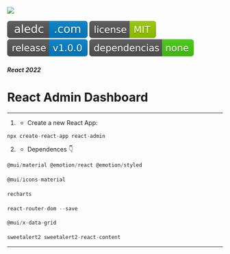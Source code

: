![](https://github.com/aledc7/reactjs/blob/main/resources/react2.gif)


  



[![aledc.tk](https://github.com/aledc7/Scrum-Certification/blob/master/recursos/aledc.com.svg)](https://aledc.tk)
[![License](https://github.com/aledc7/Scrum-Certification/blob/master/recursos/mit-license.svg)](https://aledc.tk)
[![GitHub release](https://github.com/aledc7/Scrum-Certification/blob/master/recursos/release.svg)](https://aledc.tk)
[![Dependencies](https://github.com/aledc7/Scrum-Certification/blob/master/recursos/dependencias-none.svg)](https://aledc.tk)

##### React 2022

# React Admin Dashboard

_______________________________________
1. - Create a new React App:  
```js
npx create-react-app react-admin
```
2. - Dependences :point_down:

```js
@mui/material @emotion/react @emotion/styled

@mui/icons-material

recharts

react-router-dom --save

@mui/x-data-grid

sweetalert2 sweetalert2-react-content                             
```
_______________________________________

 

